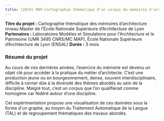 ```yaml
---
title: (2019) MAP-Cartographie thématique d'un corpus de mémoires d'architecture
---
```


**Titre du projet :** Cartographie thématique des mémoires d’architecture niveau Master de l’École Nationale Supérieure d’Architecture de Lyon  
**Partenaires :** Laboratoires Modèles et Simulations pour l'Architecture et le Patrimoine (UMR 3495 CNRS/MC MAP), École Nationale Supérieure d’Architecture de Lyon (ENSAL)
**Durée :** 3 mois  

### Résumé du projet
Au cours de ces dernières années, l’exercice du  mémoire est devenu un objet clé pour accéder à la pratique du métier d’architecte. C’est une production jeune ou en bourgeonnement, dense, souvent interdisciplinaire, difficile à cerner dûe à la diversité des thèmes abordés au sein de la discipline. Malgré tout, c’est un corpus que l’on qualifierait comme homogène car fédéré autour d’une discipline.

Cet expérimentation propose une visualisation de ces données sous la forme d'un graphe, au moyen du Traitement Automatique de la Langue (TAL) et de regroupement thématiques des travaux abordés.